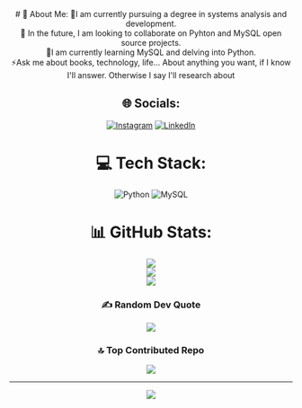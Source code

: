 <div align="center">
# 💫 About Me:
🔭I am currently pursuing a degree in systems analysis and development.<br>🤝 In the future, I am looking to collaborate on Pyhton and MySQL open source projects.<br>🌱I am currently learning MySQL and delving into Python.<br>⚡Ask me about books, technology, life... About anything you want, if I know I'll answer. Otherwise I say I'll research about


## 🌐 Socials:
[![Instagram](https://img.shields.io/badge/Instagram-%23E4405F.svg?logo=Instagram&logoColor=white)](https://instagram.com/kayqui_ferreira_) [![LinkedIn](https://img.shields.io/badge/LinkedIn-%230077B5.svg?logo=linkedin&logoColor=white)](https://linkedin.com/in/kayqui-ferreira) 

# 💻 Tech Stack:
![Python](https://img.shields.io/badge/python-3670A0?style=flat-square&logo=python&logoColor=ffdd54) ![MySQL](https://img.shields.io/badge/mysql-%2300f.svg?style=flat-square&logo=mysql&logoColor=white)
# 📊 GitHub Stats:
![](https://github-readme-stats.vercel.app/api?username=Kayqui-Ferreira&theme=dark&hide_border=false&include_all_commits=true&count_private=false)<br/>
![](https://github-readme-streak-stats.herokuapp.com/?user=Kayqui-Ferreira&theme=dark&hide_border=false)<br/>
![](https://github-readme-stats.vercel.app/api/top-langs/?username=Kayqui-Ferreira&theme=dark&hide_border=false&include_all_commits=true&count_private=false&layout=compact)

### ✍️ Random Dev Quote
![](https://quotes-github-readme.vercel.app/api?type=horizontal&theme=radical)

### 🔝 Top Contributed Repo
![](https://github-contributor-stats.vercel.app/api?username=Kayqui-Ferreira&limit=5&theme=tokyonight&combine_all_yearly_contributions=true)

---
[![](https://visitcount.itsvg.in/api?id=Kayqui-Ferreira&icon=0&color=0)](https://visitcount.itsvg.in)

<!-- Proudly created with GPRM ( https://gprm.itsvg.in ) -->
